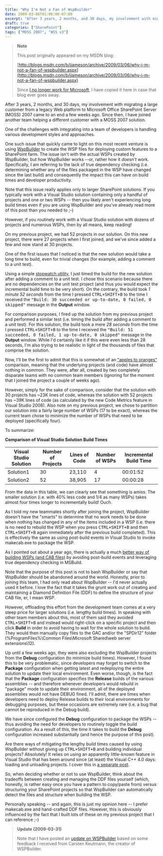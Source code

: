 ```yaml
---
title: "Why I'm Not a Fan of WspBuilder"
date: 2009-03-06T01:06:00-07:00
excerpt: "After 3 years, 2 months, and 30 days, my involvement with migrating a large customer from a legacy Web platform to Microsoft Office SharePoint Server (MOSS) 2007 came to an end a few weeks ago. Since then, I have joined another team helping a different..."
draft: true
categories: ["SharePoint"]
tags: ["MOSS 2007", "WSS v3"]
---
```


> **Note**
>
> This post originally appeared on my MSDN blog:
>
> [http://blogs.msdn.com/b/jjameson/archive/2009/03/06/why-i-m-not-a-fan-of-wspbuilder.aspx](http://blogs.msdn.com/b/jjameson/archive/2009/03/06/why-i-m-not-a-fan-of-wspbuilder.aspx)
>
> Since
> [I no longer work for Microsoft](/blog/jjameson/2011/09/02/last-day-with-microsoft), I have copied it here in case that blog
> ever goes away.

After 3 years, 2 months, and 30 days, my involvement with migrating a large customer  from a legacy Web platform to Microsoft Office SharePoint Server (MOSS) 2007 came  to an end a few weeks ago. Since then, I have joined another team helping a different  customer with a MOSS 2007 solution.

One of the challenges with integrating into a team of developers is handling  various development styles and approaches.

One such issue that quickly came to light on this most recent venture is using [WspBuilder](http://www.codeplex.com/wspbuilder) to create the WSP files  for deploying custom features to a SharePoint farm. The issue isn't with the actual  WSPs created by WspBuilder, but how WspBuilder works --or, rather how it *doesn't*  work. Specifically, I am referring to the lack of true dependency checking (i.e.  determining whether any of the files packaged in the WSP have changed since the  last build) and consequently the impact this can have on build times and developer  productivity.

Note that this issue really applies only to larger SharePoint solutions. If you  typically work with a Visual Studio solution containing only a handful of projects  and one or two WSPs -- then you likely aren't experiencing long build times even  if you are using WspBuilder and you've already read more of this post than you needed  to ;-)

However, if you routinely work with a Visual Studio solution with dozens of projects  and numerous WSPs, then by all means, keep reading!

On my previous project, we had 52 projects in our solution. On this new project,  there were 27 projects when I first joined, and we've since added a few and now  stand at 30 projects.

One of the first issues that I noticed is that the new solution would take a  long time to build, even for trivial changes (for example, adding a comment to a  unit test).

Using a simple [stopwatch utility](http://www.online-stopwatch.com),  I just timed the build for the new solution after adding a comment to a unit test.  I chose this scenario because there are no dependencies on the unit test project  (and thus you would expect the incremental build time to be very short). On the  contrary, the build took *1 minute 52 seconds* from the time I pressed <kbd>CTRL+SHIFT+B</kbd> to the time I received the <samp>"Build: 30 succeeded or
up-to-date, 0 failed, 0 skipped"</samp> message in the **Output** window.

For comparison purposes, I fired up the solution from my previous project and  performed a similar test (i.e. timing the build after adding a comment to a unit  test). For this solution, the build took a mere *28 seconds* from the time  I pressed <kbd>CTRL+SHIFT+B</kbd> to the time I received the <samp>"Build: 51 succeeded,
0 failed, 1 up-to-date, 0 skipped"</samp> message in the **Output**  window. While I'd certainly like it if this were even less than 28 seconds, I'm  also trying to be realistic in light of the thousands of files that comprise the  solution.

Now, I'll be the first to admit that this is somewhat of an ["apples to oranges"](http://en.wikipedia.org/wiki/Apples_to_oranges)  comparison, meaning that the underlying projects (and code) have almost nothing  in common. They were, after all, created by two completely disparate teams with  no common team members (ignoring for the moment that I joined the project a couple  of weeks ago).

However, simply for the sake of comparison, consider that the solution with 30  projects has ~23K lines of code, whereas the solution with 52 projects has ~39K  lines of code (as calculated by the new Code Metrics feature in Visual Studio 2008).  Also note on my previous project, we chose to partition our solution into a fairly  large number of WSPs (17 to be exact), whereas the current team chose to minimize  the number of WSPs that need to be deployed (specifically four).

To summarize:

**Comparison of Visual Studio Solution Build Times**

| Visual Studio Solution | Number of Projects | Lines of Code | Number of WSPs | Incremental Build Time |
| --- | --- | --- | --- | --- |
| Solution1 | 30 | 23,110 | 4 | 00:01:52 |
| Solution2 | 52 | 38,905 | 17 | 00:00:28 |

From the data in this table, we can clearly see that something is amiss. The  smaller solution (i.e. with 40% less code and 1/4 as many WSPs) takes almost four  times longer to incrementally build! Ouch.

As I told my new teammates shortly after joining the project, WspBuilder doesn't  have the "smarts" to determine that no work needs to be done when nothing has changed  in any of the items included in a WSP (i.e. there is no need to rebuild the WSP  when you press <kbd>CTRL+SHIFT+B</kbd> and then <kbd>CTRL+SHIFT+B</kbd> again immediately  after the previous build completed). This is effectively the same as using post-build  events in Visual Studio to invoke makecab.exe to package the WSP.

As I pointed out about a year ago, there is actually a much [better way of building WSPs (and CAB files)](/blog/jjameson/2008/04/10/a-better-way-to-build-sharepoint-solution-packages-and-cab-files) by avoiding post-build events and  leveraging true dependency checking in MSBuild.

Note that the purpose of this post is not to bash WspBuilder or say that WspBuilder  should be abandoned around the world. Honestly, prior to joining this team, I had  only read about WspBuilder -- I'd never actually used it before. I love the fact  that it takes the grunt work out of creating and maintaining a Diamond Definition  File (DDF) to define the structure of your CAB file, er, I mean *WSP*.

However, offloading this effort from the development team comes at a very steep  price for larger solutions (i.e. lengthy build times). In speaking with other team  members about this, most of them said they avoided <kbd>CTRL+SHIFT+B</kbd> and instead  would right-click on a specific project and then click **Build** in  order to avoid having to wait for the whole solution to build. They would then manually  copy files to the GAC and/or the "SPDir12" folder (%ProgramFiles%\Common Files\Microsoft  Shared\web server extensions\12).

Up until a few weeks ago, they were also excluding the WspBuilder projects from  the **Debug** configuration (to minimize build times). However, I found  this to be very problematic, since developers may forget to switch to the **Package** configuration when getting latest and redeploying the entire  solution to update their local environment. Even worse, though, is the fact that  the **Package** configuration specifies the **Release** builds of the various assemblies -- and therefore whenever developers would  rebuild in "package" mode to update their environment, all of the deployed assemblies  would not have DEBUG fined. I'll admit, there are times when developers need to  deploy Release builds to their local environments for debugging purposes, but these  occasions are extremely rare (i.e. a bug that cannot be reproduced in the Debug  build).

We have since configured the **Debug** configuration to package  the WSPs -- thus avoiding the need for developers to routinely toggle the build  configuration. As a result of this, the time it takes to build the **Debug**  configuration increased substantially (and hence the purpose of this post).

Are there ways of mitigating the lengthy build times caused by using WspBuilder  without giving up <kbd>CTRL+SHIFT+B</kbd> and building individual projects? Absolutely!  It relies on using an apparently little-known feature in Visual Studio that has  been around since (at least) the Visual C++ 4.0 days: loading and unloading projects.  I cover this in [a separate post](/blog/jjameson/2009/03/06/large-visual-studio-solutions-by-loading-unloading-projects).

So, when deciding whether or not to use WspBuilder, think about the tradeoffs  between creating and managing the DDF files yourself (which, honestly, is rather  easy once you have a pattern to copy/paste from) versus structuring your SharePoint  projects so that WspBuilder can automatically detect the files and structure when  building the WSP.

Personally speaking -- and again, this is just my opinion here -- I prefer makecab.exe  and hand-crafted DDF files. However, this is obviously influenced by the fact that  I built lots of these on my previous project that I can reference ;-)

> **Update (2009-03-31)**
>
> Note that I have posted an [update on WSPBuilder](/blog/jjameson/2009/03/31/updated-thoughts-on-wspbuilder) based on some feedback I received from Carsten Keutmann, the creator of WSPBuilder.

